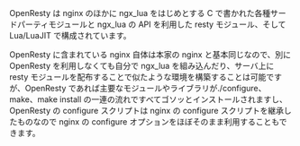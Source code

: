 OpenResty は nginx のほかに ngx_lua をはじめとする C で書かれた各種サードパーティモジュールと ngx_lua の API を利用した resty モジュール、そして Lua/LuaJIT で構成されています。

OpenResty に含まれている nginx 自体は本家の nginx と基本同じなので、別に OpenResty を利用しなくても自分で ngx_lua を組み込んだり、サーバ上に resty モジュールを配布することで似たような環境を構築することは可能ですが、OpenResty であれば主要なモジュールやライブラリが./configure、make、make install の一連の流れですべてゴソッとインストールされますし、OpenResty の configure スクリプトは nginx の configure スクリプトを継承したものなので nginx の configure オプションをほぼそのまま利用することもできます。
